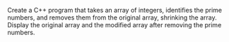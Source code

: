 
Create a C++ program that takes an array of integers, identifies the prime numbers, and removes them from the original array, shrinking the array. Display the original array and the modified array after removing the prime numbers. 
